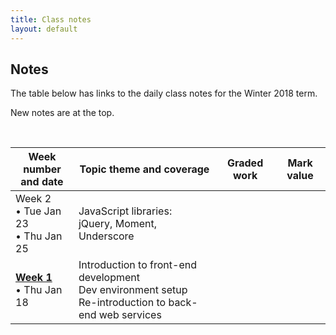 ```yaml
---
title: Class notes
layout: default
---
```


## Notes

The table below has links to the daily class notes for the Winter 2018 term.  

New notes are at the top.

<br>

Week number<br>and date | Topic theme and coverage | Graded work | Mark value
--- | --- | --- | ---
Week 2<br>&bull; Tue Jan 23<br>&bull; Thu Jan 25 | JavaScript libraries:<br>jQuery, Moment, Underscore | |
**[Week 1](../notes/week01)**<br>&bull; Thu Jan 18 | Introduction to front-end development<br>Dev environment setup<br>Re-introduction to back-end web services | |

<br>
